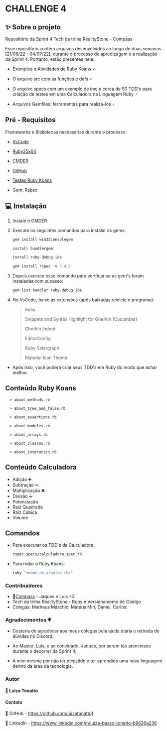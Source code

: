 # CHALLENGE 4
<div id="top"></div>

## ✨ Sobre o projeto
Repositório da Sprint 4 Tech da trilha RealityStone - Compass

Esse repositório contém arquivos desenvolvidos ao longo de duas semanas [21/06/22 - 04/07/22], durante o processo de apredizagem e a realização da Sprint 4. Portanto, estão presentes nele: 

* Exemplos e Atividades de Ruby Koans 🗸

* O arquivo src com as funções e defs 🗸

* O arquivo specs com um exemplo de imc e cerca de 90 TDD's para criação de testes em uma Calculadora na Linguagem Ruby 🗸

* Arquivos Gemfiles: ferramentas para realizá-los 🗸


## Pré - Requisitos

Frameworks e Bibliotecas necessárias durante o processo:

* [VsCode](https://code.visualstudio.com/)
* [Ruby25x64](https://rubyinstaller.org/downloads/)
* [CMDER](https://cmder.net/)
* [GitHub](https://www.bing.com/ck/a?!&&p=a944a9613a7abbdcc7966dbc2a83fe509f78a378e05c449a7dcb6e2b0e3db9f6JmltdHM9MTY1Njg5MDA2MyZpZ3VpZD01OGIwMTZjMC1jODdiLTRjOGMtOWE0OC04ZTQ0MmQ2YzRhM2UmaW5zaWQ9NTE3OQ&ptn=3&fclid=dfaf5879-fb25-11ec-a1e9-03dc2208b9e4&u=a1aHR0cHM6Ly9naXRodWIuY29tLw&ntb=1)

* [Testes Ruby Koans](http://rubykoans.com/)

* Gem: Rspec


## 💻 Instalação 

1. Instale o CMDER 


2. Execute os seguintes comandos para instalar as gems:
   ```sh
   gem install win32consolegem 
   ```
   ```sh
   install bundlergem
   ```
   ```js
   install ruby-debug-ide
   ```
   ```js
   gem install rspec -v 3.4.0
   ```
   
   
3. Depois execute esse comando para verificar se as gem's foram instaladas com sucesso:

   ```js
   gem list bundler ruby-debug-ide
   ```
   
 4. No VsCode, baixe as extensões (após baixadas reinicie o programa):
   
    > Ruby
    > 
    > Snippets and Syntax Highlight for Gherkin (Cucumber)
    > 
    > Gherkin Indent
    > 
    > EditorConfig
    > 
    > Ruby Solargraph
    > 
    > Material Icon Theme


* Após isso, você poderá criar seus TDD's em Ruby do modo que achar melhor.


## Conteúdo Ruby Koans 

      > about_methods.rb

      > about_true_and_false.rb

      > about_assertions.rb

      > about_modules.rb

      > about_arrays.rb

      > about_classes.rb

      > about_interation.rb
    

## Conteúdo Calculadora 

*  Adição ➕
*  Subtração ➖
*  Multiplicação ❌
*  Divisão ➗
*  Potenciação
*  Raíz Quadrada
*  Raíz Cúbica
*  Volume


## Comandos

* Para executar os TDD's da Calculadora:

   ```sh
   rspec specs/calculadora_spec.rb
   ```
  
 * Para rodar o Ruby Koans:

   ```sh
   ruby "<nome_do_arquivo.rb>" 
   ```
   

### Contribuidores

* 🧭[Compass](https://compass.uol/) - Jaques e Luis <3
* Tech da trilha RealityStone - Ruby e Versionamento de Código
* Colegas: Matheus Maschio, Mateus Miri, Daniel, Carlos!


### Agradecimentos 💗

* Gostaria de agradecer aos meus colegas pela ajuda diária e retirada de dúvidas no Discord;

* Ao Master, Luis, e ao convidado, Jaques, por serem tão atenciosos durante o decorrer da Sprint 4;

* A mim mesma por não ter desistido e ter aprendido uma nova linguagem dentro da área da tecnologia.

### Autor

#### 📍 Luiza Tonatto


#### Contato

🔗 GitHub - https://github.com/luizatonatto]

🔗 LinkedIn - https://www.linkedin.com/in/luiza-basso-tonatto-b9636a236


